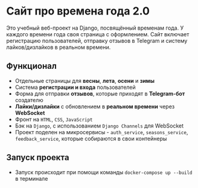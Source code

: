 # Сайт про времена года 2.0

Это учебный веб-проект на Django, посвящённый временам года. У каждого времени года своя страница с оформлением. Сайт включает регистрацию пользователей, отправку отзывов в Telegram и систему лайков/дизлайков в реальном времени.

## Функционал

- Отдельные страницы для **весны**, **лета**, **осени** и **зимы**
- Система **регистрации и входа** пользователей
- Форма для отправки **отзывов**, которые приходят в **Telegram-бот** создателю
- **Лайки/дизлайки** с обновлением в **реальном времени** через **WebSocket**
- Фронт на `HTML`, `CSS`, `JavaScript`
- Бэк на `Django`, с использованием `Django Channels` для WebSocket
- Проект поделен на микросервисы - `auth_service`, `seasons_service`, `feedback_service`, которые собираются в свои контейнеры

## Запуск проекта

- Запуск происходит при помощи команды `docker-compose up --build` в терминале
